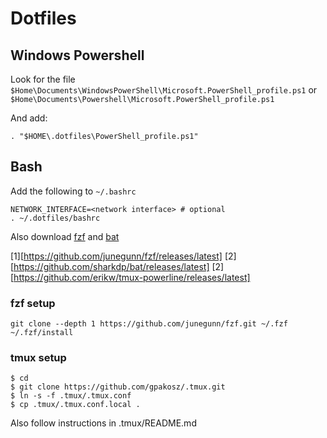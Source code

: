 # Dotfiles

## Windows Powershell

Look for the file 
`$Home\Documents\WindowsPowerShell\Microsoft.PowerShell_profile.ps1` or 
`$Home\Documents\Powershell\Microsoft.PowerShell_profile.ps1`

And add:

```
. "$HOME\.dotfiles\PowerShell_profile.ps1"
```

## Bash

Add the following to `~/.bashrc`

```
NETWORK_INTERFACE=<network interface> # optional
. ~/.dotfiles/bashrc
```

Also download [fzf](1) and [bat](2)

[1][https://github.com/junegunn/fzf/releases/latest]
[2][https://github.com/sharkdp/bat/releases/latest]
[2][https://github.com/erikw/tmux-powerline/releases/latest]

### fzf setup
```
git clone --depth 1 https://github.com/junegunn/fzf.git ~/.fzf
~/.fzf/install
```

### tmux setup
```
$ cd
$ git clone https://github.com/gpakosz/.tmux.git
$ ln -s -f .tmux/.tmux.conf
$ cp .tmux/.tmux.conf.local .
```

Also follow instructions in .tmux/README.md

